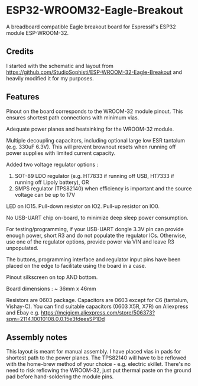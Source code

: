 # ESP32-WROOM32-Eagle-Breakout

A breadboard compatible Eagle breakout board for Espressif's ESP32 module ESP-WROOM-32. 

## Credits
I started with the schematic and layout from 
https://github.com/StudioSophisti/ESP-WROOM-32-Eagle-Breakout
and heavily modified it for my purposes. 

## Features
Pinout on the board corresponds to the WROOM-32 module pinout. This ensures shortest path connections with minimum vias.

Adequate power planes and heatsinking for the WROOM-32 module.  

Multiple decoupling capacitors, including optional large low ESR tantalum (e.g. 330uF 6.3V). This will prevent brownout resets
when running off power supplies with limited current capacity.

Added two voltage regulator options : 
1. SOT-89 LDO regulator (e.g. HT7833 if running off USB, HT7333 if running off Lipoly battery), OR
2. SMPS regulator (TPS82140) when efficiency is important and the source voltage can be up to 17V

LED on IO15. Pull-down resistor on IO2. Pull-up resistor on IO0.

No USB-UART chip on-board, to minimize deep sleep power consumption.

For testing/programming, if your USB-UART dongle 3.3V pin can provide enough power, short R3 and do not populate the regulator ICs. Otherwise, use one of the regulator options, provide power via VIN and leave R3 unpopulated.

The buttons, programming interface and regulator input pins have been placed on the edge to facilitate using the board in a case.

Pinout silkscreen on top AND bottom.

Board dimensions : ~ 36mm x 46mm

Resistors are 0603 package. Capacitors are 0603 except for C6 (tantalum, Vishay-C). You can find suitable capacitors (0603 X5R, X7R) on Aliexpress and Ebay e.g. https://mcigicm.aliexpress.com/store/506373?spm=2114.10010108.0.0.15e3fdeesSP1Dd

## Assembly notes

This layout is meant for manual assembly. I have placed vias in pads for shortest path to the power planes.  The TPS82140 will have 
to be reflowed with the home-brew method of your choice - e.g. electric skillet. There's no need to risk reflowing the WROOM-32, just put thermal paste on the ground pad before hand-soldering the module pins.
